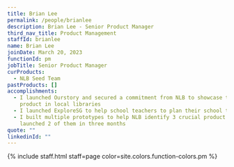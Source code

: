 ```yaml
---
title: Brian Lee
permalink: /people/brianlee
description: Brian Lee - Senior Product Manager
third_nav_title: Product Management
staffId: brianlee
name: Brian Lee
joinDate: March 20, 2023
functionId: pm
jobTitle: Senior Product Manager
curProducts:
  - NLB Seed Team
pastProducts: []
accomplishments:
  - I launched Ourstory and secured a commitment from NLB to showcase the
    product in local libraries
  - I launched ExploreSG to help school teachers to plan their school trip
  - I built multiple prototypes to help NLB identify 3 crucial product ideas and
    launched 2 of them in three months
quote: ""
linkedinId: ""
---
```


{% include staff.html staff=page color=site.colors.function-colors.pm %}
